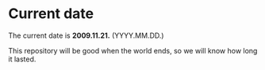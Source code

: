 # Current date

The current date is **2009.11.21.** (YYYY.MM.DD.)

This repository will be good when the world ends, so we will know how long it lasted.